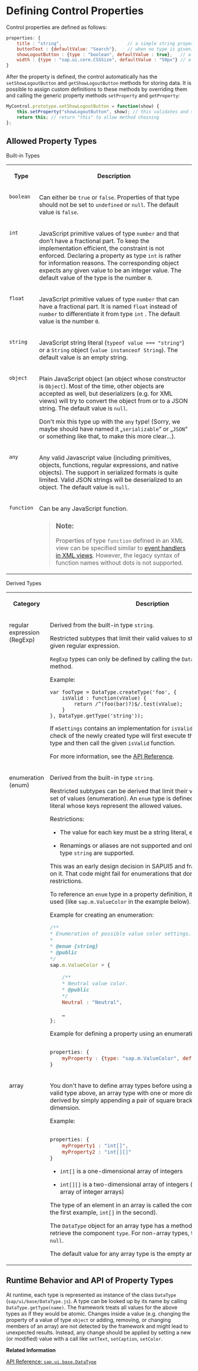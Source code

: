 <!-- loioac56d92162ed47ff858fdf1ce26c18c4 -->

# Defining Control Properties

Control properties are defined as follows:

```js
properties: {
    title : "string",                         // a simple string property, default value is undefined
    buttonText : {defaultValue: "Search"},    // when no type is given, the type is string
    showLogoutButton : {type : "boolean", defaultValue : true},   // a boolean property where a default value is given
    width : {type : "sap.ui.core.CSSSize", defaultValue : "50px"} // a CSS size property where a default value is given
}
```

After the property is defined, the control automatically has the `setShowLogoutButton` and `getShowLogoutButton` methods for storing data. It is possible to assign custom definitions to these methods by overriding them and calling the generic property methods `setProperty` and `getProperty`:

```js
MyControl.prototype.setShowLogoutButton = function(show) {
    this.setProperty("showLogoutButton", show); // this validates and stores the new value
    return this; // return "this" to allow method chaining
};

```



## Allowed Property Types

<a name="loioac56d92162ed47ff858fdf1ce26c18c4__table_gkp_kb2_2y"/>Built-in Types


<table>
<tr>
<th valign="top">

Type



</th>
<th valign="top">

Description



</th>
</tr>
<tr>
<td valign="top">

 `boolean` 



</td>
<td valign="top">

Can either be `true` or `false`. Properties of that type should not be set to `undefined` or `null`. The default value is `false`.



</td>
</tr>
<tr>
<td valign="top">

 `int` 



</td>
<td valign="top">

JavaScript primitive values of type `number` and that don’t have a fractional part. To keep the implementation efficient, the constraint is not enforced. Declaring a property as type `int` is rather for information reasons. The corresponding object expects any given value to be an integer value. The default value of the type is the number `0`.



</td>
</tr>
<tr>
<td valign="top">

 `float` 



</td>
<td valign="top">

JavaScript primitive values of type `number` that can have a fractional part. It is named `float` instead of `number` to differentiate it from type `int` . The default value is the number `0`.



</td>
</tr>
<tr>
<td valign="top">

 `string` 



</td>
<td valign="top">

JavaScript string literal \(`typeof value === "string"`\) or a `String` object \(`value instanceof String`\). The default value is an empty string.



</td>
</tr>
<tr>
<td valign="top">

 `object` 



</td>
<td valign="top">

Plain JavaScript object \(an object whose constructor is `Object`\). Most of the time, other objects are accepted as well, but deserializers \(e.g. for XML views\) will try to convert the object from or to a JSON string. The default value is `null`.

Don't mix this type up with the `any` type! \(Sorry, we maybe should have named it „`serializable`“ or „`JSON`“ or something like that, to make this more clear...\).



</td>
</tr>
<tr>
<td valign="top">

 `any` 



</td>
<td valign="top">

Any valid Javascript value \(including primitives, objects, functions, regular expressions, and native objects\). The support in serialized formats is quite limited. Valid JSON strings will be deserialized to an object. The default value is `null`.



</td>
</tr>
<tr>
<td valign="top">

 `function` 



</td>
<td valign="top">

Can be any JavaScript function.

> ### Note:  
> Properties of type `function` defined in an XML view can be specified similar to [event handlers in XML views](../04_Essentials/handling-events-in-xml-views-b0fb4de.md). However, the legacy syntax of function names without dots is not supported.



</td>
</tr>
</table>

<a name="loioac56d92162ed47ff858fdf1ce26c18c4__table_lbg_fc2_2y"/>Derived Types


<table>
<tr>
<th valign="top">

Category



</th>
<th valign="top">

Description



</th>
</tr>
<tr>
<td valign="top">

regular expression \(RegExp\)



</td>
<td valign="top">

Derived from the built-in type `string`.

Restricted subtypes that limit their valid values to strings that match a given regular expression.

`RegExp` types can only be defined by calling the `DataType.createType()` method.

Example:

```
var fooType = DataType.createType('foo', {
    isValid : function(vValue) {
        return /^(foo(bar)?)$/.test(vValue);
    }
}, DataType.getType('string'));

```

If `mSettings` contains an implementation for `isValid`, then the validity check of the newly created type will first execute the check of the base type and then call the given `isValid` function.

For more information, see the [API Reference](https://ui5.sap.com/#/api/sap.ui.base.DataType). 



</td>
</tr>
<tr>
<td valign="top">

enumeration \(enum\)



</td>
<td valign="top">

Derived from the built-in type `string`.

Restricted subtypes can be derived that limit their valid values to a fixed set of values \(enumeration\). An `enum` type is defined through an object literal whose keys represent the allowed values.

Restrictions:

-   The value for each key must be a string literal, equal to the key itself.

-   Renamings or aliases are not supported and only keys and values of type `string` are supported.


This was an early design decision in SAPUI5 and framework code relies on it. That code might fail for enumerations that don’t obey these restrictions.

To reference an `enum` type in a property definition, its global name must be used \(like `sap.m.ValueColor` in the example below\).

Example for creating an enumeration:

```js
/**
* Enumeration of possible value color settings.
*
* @enum {string}
* @public
*/
sap.m.ValueColor = {

    /**
    * Neutral value color.
    * @public
    */
    Neutral : "Neutral",

    …
};

```

Example for defining a property using an enumeration:

```js

properties: {
    myProperty : {type: "sap.m.ValueColor", defaultValue: "Neutral"}
}

```



</td>
</tr>
<tr>
<td valign="top">

array



</td>
<td valign="top">

You don't have to define array types before using an array. From each valid type above, an array type with one or more dimensions can be derived by simply appending a pair of square brackets \(`[]`\) for each dimension.

Example:

```js

properties: {
    myProperty1 : "int[]",
    myProperty2 : "int[][]"
}

```

-   `int[]` is a one-dimensional array of integers

-   `int[][]` is a two-dimensional array of integers \(or more precisely an array of integer arrays\)


The type of an element in an array is called the component type \(`int` in the first example, `int[]` in the second\).

The `DataType` object for an array type has a method `getComponentType` to retrieve the component `type`. For non-array types, this method returns `null`.

The default value for any array type is the empty array.



</td>
</tr>
</table>



## Runtime Behavior and API of Property Types

At runtime, each type is represented as instance of the class `DataType` \(`sap/ui/base/DataType.js`\). A type can be looked up by its name by calling `DataType.getType(name)`. The framework treats all values for the above types as if they would be atomic. Changes inside a value \(e.g. changing the property of a value of type `object` or adding, removing, or changing members of an array\) are not detected by the framework and might lead to unexpected results. Instead, any change should be applied by setting a new \(or modified\) value with a call like `setText`, `setCaption`, `setColor`.

**Related Information**  


[API Reference: `sap.ui.base.DataType`](https://ui5.sap.com/#/api/sap.ui.base.DataType)

